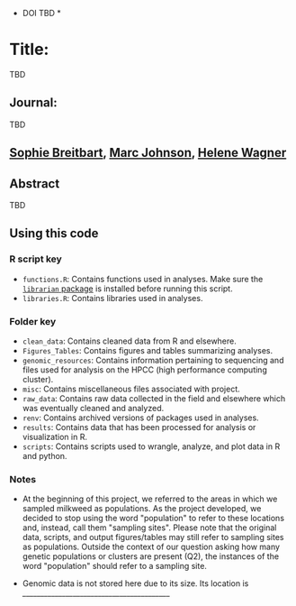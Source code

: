 * DOI TBD *

# Title:
TBD

## Journal:
TBD

## [Sophie Breitbart](https://sbreitbart.github.io/), [Marc Johnson](https://evoecolab.wordpress.com/), [Helene Wagner](https://sites.utm.utoronto.ca/wagnerlab/)

## Abstract
TBD

## Using this code

### R script key

* `functions.R`: Contains functions used in analyses. Make sure the [`librarian` package](https://cran.r-project.org/web/packages/librarian/vignettes/intro-to-librarian.html) is installed before running this script.
* `libraries.R`: Contains libraries used in analyses.

### Folder key

* `clean_data`: Contains cleaned data from R and elsewhere.
* `Figures_Tables`: Contains figures and tables summarizing analyses.
* `genomic_resources`: Contains information pertaining to sequencing and files used for analysis on the HPCC (high performance computing cluster).
* `misc`: Contains miscellaneous files associated with project.
* `raw_data`: Contains raw data collected in the field and elsewhere which was eventually cleaned and analyzed.
* `renv`: Contains archived versions of packages used in analyses.
* `results`: Contains data that has been processed for analysis or visualization in R.
* `scripts`: Contains scripts used to wrangle, analyze, and plot data in R and python.

### Notes

* At the beginning of this project, we referred to the areas in which we sampled milkweed as populations. As the project developed, we decided to stop using the word "population" to refer to these locations and, instead, call them "sampling sites". Please note that the original data, scripts, and output figures/tables may still refer to sampling sites as populations. Outside the context of our question asking how many genetic populations or clusters are present (Q2), the instances of the word "population" should refer to a sampling site.

* Genomic data is not stored here due to its size. Its location is *_________________________________________*